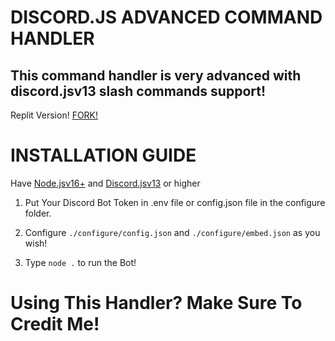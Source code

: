 # DISCORD.JS ADVANCED COMMAND HANDLER

## This command handler is very advanced with discord.jsv13 slash commands support!


Replit Version! [FORK!](https://replit.com/@Tuner-discordDEV/Discordjs-Advanced-Command-handler#readme.md)

# INSTALLATION GUIDE

Have [Node.jsv16+](https://nodejs.org/) and [Discord.jsv13](https://discord.js.org/) or higher

1. Put Your Discord Bot Token in .env file or config.json file in the configure folder.

2. Configure `./configure/config.json` and `./configure/embed.json` as you wish!

3. Type `node .` to run the Bot!



# Using This Handler? Make Sure To Credit Me!
